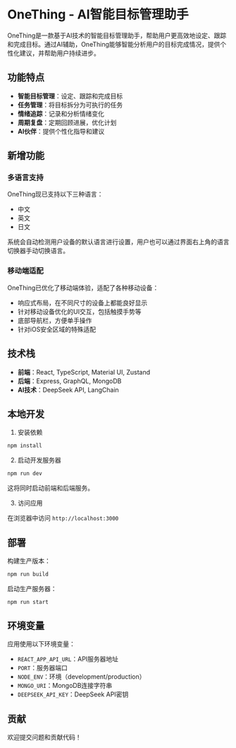 # OneThing - AI智能目标管理助手

OneThing是一款基于AI技术的智能目标管理助手，帮助用户更高效地设定、跟踪和完成目标。通过AI辅助，OneThing能够智能分析用户的目标完成情况，提供个性化建议，并帮助用户持续进步。

## 功能特点

- **智能目标管理**：设定、跟踪和完成目标
- **任务管理**：将目标拆分为可执行的任务
- **情绪追踪**：记录和分析情绪变化
- **周期复盘**：定期回顾进展，优化计划
- **AI伙伴**：提供个性化指导和建议

## 新增功能

### 多语言支持

OneThing现已支持以下三种语言：

- 中文
- 英文
- 日文

系统会自动检测用户设备的默认语言进行设置，用户也可以通过界面右上角的语言切换器手动切换语言。

### 移动端适配

OneThing已优化了移动端体验，适配了各种移动设备：

- 响应式布局，在不同尺寸的设备上都能良好显示
- 针对移动设备优化的UI交互，包括触摸手势等
- 底部导航栏，方便单手操作
- 针对iOS安全区域的特殊适配

## 技术栈

- **前端**：React, TypeScript, Material UI, Zustand
- **后端**：Express, GraphQL, MongoDB
- **AI技术**：DeepSeek API, LangChain

## 本地开发

1. 安装依赖

```bash
npm install
```

2. 启动开发服务器

```bash
npm run dev
```

这将同时启动前端和后端服务。

3. 访问应用

在浏览器中访问 `http://localhost:3000`

## 部署

构建生产版本：

```bash
npm run build
```

启动生产服务器：

```bash
npm run start
```

## 环境变量

应用使用以下环境变量：

- `REACT_APP_API_URL`：API服务器地址
- `PORT`：服务器端口
- `NODE_ENV`：环境（development/production）
- `MONGO_URI`：MongoDB连接字符串
- `DEEPSEEK_API_KEY`：DeepSeek API密钥

## 贡献

欢迎提交问题和贡献代码！ 